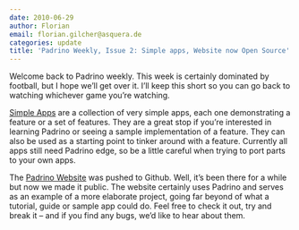 ```yaml
---
date: 2010-06-29
author: Florian
email: florian.gilcher@asquera.de
categories: update
title: 'Padrino Weekly, Issue 2: Simple apps, Website now Open Source'
---
```


Welcome back to Padrino weekly. This week is certainly dominated by football, but I hope we’ll get over it. I’ll keep this short so you can go back to watching whichever game you’re watching.

<break>

[Simple Apps](http://github.com/padrino/single-apps) are a collection of very simple apps, each one demonstrating a feature or a set of features. They are a great stop if you’re interested in learning Padrino or seeing a sample implementation of a feature. They can also be used as a starting point to tinker around with a feature. Currently all apps still need Padrino edge, so be a little careful when trying to port parts to your own apps.

The [Padrino Website](http://github.com/padrino/padrino-web) was pushed to Github. Well, it’s been there for a while but now we made it public. The website certainly uses Padrino and serves as an example of a more elaborate project, going far beyond of what a tutorial, guide or sample app could do. Feel free to check it out, try and break it – and if you find any bugs, we’d like to hear about them.
